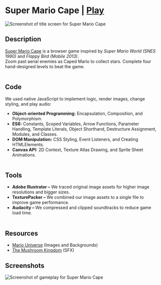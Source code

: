 # Super Mario Cape | [Play](https://supermariocape.xyz/) 
![Screenshot of title screen for Super Mario Cape](https://i.ibb.co/ZXYdz5s/Screenshot-from-2021-08-22-12-14-09.png)

## Description
[Super Mario Cape](https://supermariocape.xyz/) is a browser game inspired by _Super Mario World (SNES 1990)_ and _Flappy Bird (Mobile 2013)_. <br>
Zoom past aerial enemies as Caped Mario to collect stars. Complete four hand-designed levels to beat the game.
<br><br>

## Code
We used native JavaScript to implement logic, render images, change styling, and play audio:
- **Object-oriented Programming:** Encapsulation, Composition, and Polymorphism.
- **ES6:** Constants, Scoped Variables, Arrow Functions, Parameter Handling, Template Literals, Object Shorthand, Destructure Assignment, Modules, and Classes.
- **DOM Manipulation:** CSS Styling, Event Listeners, and Creating HTMLElements.
- **Canvas API:** 2D Context, Texture Atlas Drawing, and Sprite Sheet Animations.
<br><br>

## Tools
- **Adobe Illustrator –** We traced original image assets for higher image resolutions and bigger sizes.
- **TexturePacker –** We combined our image assets to a single file to improve game performance.
- **Audacity –** We compressed and clipped soundtracks to reduce game load time.
<br><br>

## Resources
- [Mario Universe](http://www.mariouniverse.com/sprites-snes-smw/) (Images and Backgrounds)
- [The Mushroom Kingdom](https://themushroomkingdom.net/media/smw/wav) (SFX)

## Screenshots
![Screenshot of gameplay for Super Mario Cape](https://i.ibb.co/W5nbWnH/Screenshot-from-2021-08-22-13-38-41.png)
